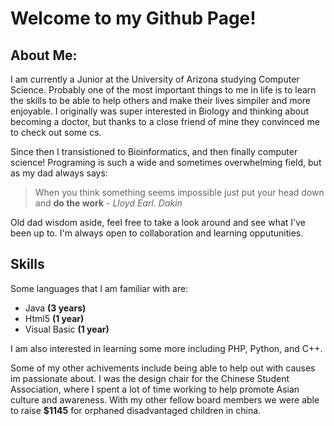 # Welcome to my Github Page!

## About Me:
I am currently a Junior at the University of Arizona studying Computer Science. Probably one of the most important things to me in life is to learn the skills to be able to help others and make their lives simpiler and more enjoyable. I originally was super interested in Biology and thinking about becoming a doctor, but thanks to a close friend of mine they convinced me to check out some cs. 

Since then I transistioned to Bioinformatics, and then finally computer science! Programing is such a wide and sometimes overwhelming field, but as my dad always says:

> When you think something seems impossible just put your head down and **do the work**
> *- Lloyd Earl. Dakin*

Old dad wisdom aside, feel free to take a look around and see what I've been up to. I'm always open to collaboration and learning opputunities. 

## Skills
Some languages that I am familiar with are: 

- Java **(3 years)**
- Html5 **(1 year)**
- Visual Basic **(1 year)**

I am also interested in learning some more including PHP, Python, and C++. 

Some of my other achivements include being able to help out with causes im passionate about. I was the design chair for the Chinese Student Association, where I spent a lot of time working to help promote Asian culture and awareness. With my other fellow board members we were able to raise **$1145** for orphaned disadvantaged children in china.
